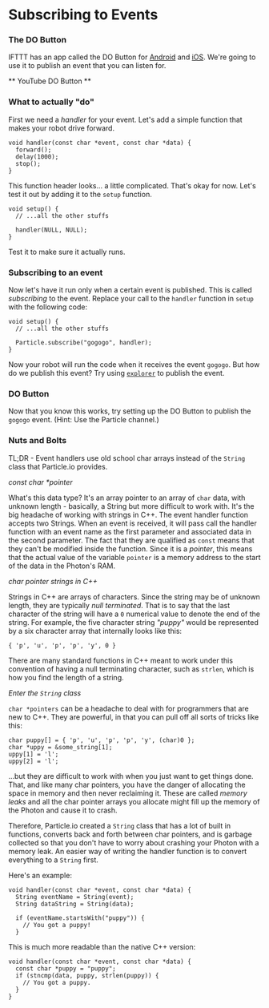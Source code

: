 # Subscribing to Events

### The DO Button

IFTTT has an app called the DO Button for [Android](https://play.google.com/store/apps/details?id=com.ifttt.dobutton) and [iOS](https://itunes.apple.com/us/app/do-button-by-ifttt/id905998610). We're going to use it to publish an event that you can listen for.

** YouTube DO Button **

### What to actually "do"

First we need a _handler_ for your event. Let's add a simple function that makes your robot drive forward.

```
void handler(const char *event, const char *data) {
  forward();
  delay(1000);
  stop();
}
```

This function header looks... a little complicated. That's okay for now. Let's test it out by adding it to the ```setup``` function.

```
void setup() {
  // ...all the other stuffs

  handler(NULL, NULL);
}
```

Test it to make sure it actually runs.

### Subscribing to an event

Now let's have it run only when a certain event is published. This is called _subscribing_ to the event. Replace your call to the ```handler``` function in ```setup``` with the following code:

```
void setup() {
  // ...all the other stuffs
  
  Particle.subscribe("gogogo", handler);
}
```

Now your robot will run the code when it receives the event ```gogogo```. But how do we publish this event? Try using [```explorer```](../../particle/explorer) to publish the event.

### DO Button

Now that you know this works, try setting up the DO Button to publish the ```gogogo``` event. (Hint: Use the Particle channel.)

### Nuts and Bolts

TL;DR - Event handlers use old school char arrays instead of the ```String``` class that Particle.io provides.

_const char *pointer_

What's this data type? It's an array pointer to an array of ```char``` data, with unknown length - basically, a String but more difficult to work with. It's the big headache of working with strings in C++. The event handler function accepts two Strings. When an event is received, it will pass call the handler function with an event name as the first parameter and associated data in the second parameter. The fact that they are qualified as ```const``` means that they can't be modified inside the function. Since it is a _pointer_, this means that the actual value of the variable ```pointer``` is a memory address to the start of the data in the Photon's RAM.

_char pointer strings in C++_

Strings in C++ are arrays of characters. Since the string may be of unknown length, they are typically _null terminated_. That is to say that the last character of the string will have a ```0``` numerical value to denote the end of the string. For example, the five character string _"puppy"_ would be represented by a six character array that internally looks like this:

```
{ 'p', 'u', 'p', 'p', 'y', 0 }
```

There are many standard functions in C++ meant to work under this convention of having a null terminating character, such as ```strlen```, which is how you find the length of a string.

_Enter the ```String``` class_

```char *pointers``` can be a headache to deal with for programmers that are new to C++. They are powerful, in that you can pull off all sorts of tricks like this:

```
char puppy[] = { 'p', 'u', 'p', 'p', 'y', (char)0 };
char *uppy = &some_string[1];
uppy[1] = 'l';
uppy[2] = 'l';
```

...but they are difficult to work with when you just want to get things done. That, and like many char pointers, you have the danger of allocating the space in memory and then never reclaiming it. These are called _memory leaks_ and all the char pointer arrays you allocate might fill up the memory of the Photon and cause it to crash.

Therefore, Particle.io created a ```String``` class that has a lot of built in functions, converts back and forth between char pointers, and is garbage collected so that you don't have to worry about crashing your Photon with a memory leak. An easier way of writing the handler function is to convert everything to a ```String``` first. 

Here's an example:

```
void handler(const char *event, const char *data) {
  String eventName = String(event);
  String dataString = String(data);
  
  if (eventName.startsWith("puppy")) {
    // You got a puppy!
  }
```

This is much more readable than the native C++ version:

```
void handler(const char *event, const char *data) {
  const char *puppy = "puppy";
  if (stncmp(data, puppy, strlen(puppy)) {
    // You got a puppy.
  }
}
```
